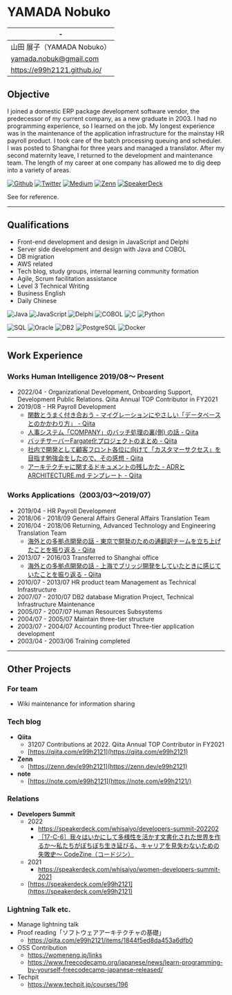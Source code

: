 # YAMADA Nobuko

|-|
|---|
|山田 展子（YAMADA Nobuko）|
|yamada.nobuk@gmail.com|
|https://e99h2121.github.io/|


## Objective

I joined a domestic ERP package development software vendor, the predecessor of my current company, as a new graduate in 2003. I had no programming experience, so I learned on the job.
My longest experience was in the maintenance of the application infrastructure for the mainstay HR payroll product. I took care of the batch processing queuing and scheduler. 
I was posted to Shanghai for three years and managed a translator. After my second maternity leave, I returned to the development and maintenance team.
The length of my career at one company has allowed me to dig deep into a variety of areas. 

<p>
<a href="https://github.com/e99h2121" target="_blank"><img alt="Github" src="https://img.shields.io/badge/e99h2121-%2312100E.svg?&style=flat-square&logo=Github&logoColor=white" /></a>
<a href="https://twitter.com/e99h2121" target="_blank"><img alt="Twitter" src="https://img.shields.io/badge/@e99h2121-%231DA1F2.svg?&style=flat-square&logo=twitter&logoColor=white" /></a>
<a href="https://qiita.com/e99h2121" target="_blank"><img alt="Medium" src="https://img.shields.io/badge/e99h2121-55C500.svg?&style=flat-square&logo=qiita&logoColor=white" /></a>
<a href="https://zenn.dev/e99h2121" target="_blank"><img alt="Zenn" src="https://img.shields.io/badge/e99h2121-3EA8FF.svg?&style=flat-square&logo=Zenn&logoColor=white" /></a>
<a href="https://speakerdeck.com/e99h2121" target="_blank"><img alt="SpeakerDeck" src="https://img.shields.io/badge/e99h2121-009287.svg?&style=flat-square&logo=SpeakerDeck&logoColor=white" /></a>
</p>

See for reference.

---

## Qualifications

- Front-end development and design in JavaScript and Delphi
- Server side development and design with Java and COBOL
- DB migration
- AWS related
- Tech blog, study groups, internal learning community formation
- Agile, Scrum facilitation assistance
- Level 3 Technical Writing
- Business English
- Daily Chinese


<p>
  <img alt="Java" src="https://img.shields.io/badge/-Java-007396?style=flat-square&logo=Java&logoColor=white" />
  <img alt="JavaScript" src="https://img.shields.io/badge/-JavaScript-F7DF1E?style=flat-square&logo=JavaScript&logoColor=white" />
  <img alt="Delphi" src="https://img.shields.io/badge/-Delphi-007396?style=flat-square&logo=Delphi&logoColor=white" />
  <img alt="COBOL" src="https://img.shields.io/badge/-COBOL-FD8308.svg?logo=cobol&style=flat-square" />
  <img alt="C" src="https://img.shields.io/badge/-C-3776AB?style=flat-square&logo=C&logoColor=white" />
  <img alt="Python" src="https://img.shields.io/badge/-Python-3776AB?style=flat-square&logo=Python&logoColor=white" />
</p>
<p>
  <img alt="SQL" src="https://img.shields.io/badge/-SQL-3776AB?style=flat-square&logo=SQL&logoColor=white" />
  <img alt="Oracle" src="https://img.shields.io/badge/-Oracle-red?style=flat-square&logo=Oracle&logoColor=white" />
  <img alt="DB2" src="https://img.shields.io/badge/-DB2-black?style=flat-square&logo=DB2&logoColor=white" />
  <img alt="PostgreSQL" src="https://img.shields.io/badge/-PostgreSQL-blue?style=flat-square&logo=PostgreSQL&logoColor=white" />
  <img alt="Docker" src="https://img.shields.io/badge/-Docker-46a2f1?style=flat-square&logo=docker&logoColor=white" />
</p>

---

<div class="page"/>

## Work Experience

### Works Human Intelligence 2019/08〜 Present

- 2022/04 - Organizational Development, Onboarding Support, Development Public Relations. Qiita Annual TOP Contributor in FY2021
- 2019/08 - HR Payroll Development
    - [関数とうまく付き合おう - マイグレーションにやさしい「データベースとのかかわり方」 - Qiita](https://qiita.com/e99h2121/items/efd3e12a526816775aab)
    - [人事システム「COMPANY」のバッチ処理の裏(側) の話 - Qiita](https://qiita.com/e99h2121/items/d9a83a6e47a53dcfbfbd)
    - [バッチサーバーFargate化プロジェクトのまとめ - Qiita](https://qiita.com/e99h2121/items/38cb0e004d51dffd2716)
    - [社内で開発として顧客フロント各位に向けて「カスタマーサクセス」を目指す勉強会をしたので、その感想 - Qiita](https://qiita.com/e99h2121/items/2d927bda7ba6bf158bd1)
    - [アーキテクチャに関するドキュメントの残しかた - ADRとARCHITECTURE.md テンプレート - Qiita](https://qiita.com/e99h2121/items/f508ef4c9743b8fc9f5b)


### Works Applications（2003/03〜2019/07）

- 2019/04 - HR Payroll Development
- 2018/06 - 2018/09 General Affairs General Affairs Translation Team
- 2016/04 - 2018/06 Returning, Advanced Technology and Engineering Translation Team
    - [海外との多拠点開発の話 - 東京で開発のための通翻訳チームを立ち上げたことを振り返る - Qiita](https://qiita.com/e99h2121/items/24f7beb0ee847332331e)
- 2013/07 - 2016/03 Transferred to Shanghai office
    - [海外との多拠点開発の話 - 上海でブリッジ開発をしていたときに感じていたことを振り返る - Qiita](https://qiita.com/e99h2121/items/6ec28c4ce991898503cc)
- 2010/07 - 2013/07 HR product team Management as Technical Infrastructure
- 2007/07 - 2010/07 DB2 database Migration Project, Technical Infrastructure Maintenance
- 2005/07 - 2007/07 Human Resources Subsystems
- 2004/07 - 2005/07 Maintain three-tier structure
- 2003/07 - 2004/07 Accounting product Three-tier application development
- 2003/04 - 2003/06 Training completed

---

<div class="page"/>

## Other Projects

### For team

- Wiki maintenance for information sharing


### Tech blog

- **Qiita**
    - 31207 Contributions at 2022. Qiita Annual TOP Contributor in FY2021
    - [https://qiita.com/e99h2121](https://qiita.com/e99h2121)
- **Zenn**
    - [https://zenn.dev/e99h2121](https://zenn.dev/e99h2121)
- **note**
    - [https://note.com/e99h2121](https://note.com/e99h2121/)

### Relations

- **Developers Summit**
    - 2022
        - https://speakerdeck.com/whisaiyo/developers-summit-202202
        - [［17-C-6］我々はいかにして多様性を活かす文書化された世界を作るか～私たちがぼちぼち生き延びる、キャリアを見失わないための失敗史～ CodeZine（コードジン）](https://codezine.jp/devonline/archive/session/83) 
    - 2021
        - https://speakerdeck.com/whisaiyo/women-developers-summit-2021
    - [https://speakerdeck.com/e99h2121](https://speakerdeck.com/e99h2121)

### Lightning Talk etc.

- Manage lightning talk
- Proof reading「ソフトウェアアーキテクチャの基礎」
    - https://qiita.com/e99h2121/items/1844f5ed8da453a6dfb0
- OSS Contribution
    - https://womeneng.jp/links
    - https://www.freecodecamp.org/japanese/news/learn-programming-by-yourself-freecodecamp-japanese-released/
- Techpit
    - https://www.techpit.jp/courses/196


